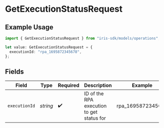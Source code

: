 # GetExecutionStatusRequest

## Example Usage

```typescript
import { GetExecutionStatusRequest } from "iris-sdk/models/operations";

let value: GetExecutionStatusRequest = {
  executionId: "rpa_1695872345678",
};
```

## Fields

| Field                                     | Type                                      | Required                                  | Description                               | Example                                   |
| ----------------------------------------- | ----------------------------------------- | ----------------------------------------- | ----------------------------------------- | ----------------------------------------- |
| `executionId`                             | *string*                                  | :heavy_check_mark:                        | ID of the RPA execution to get status for | rpa_1695872345678                         |